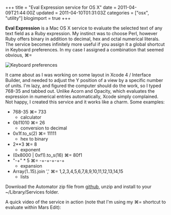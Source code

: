 +++
title = "Eval Expression service for OS X"
date = 2011-04-09T21:44:00Z
updated = 2011-04-10T01:31:03Z
categories = ["osx", "utility"]
blogimport = true 
+++

**Eval Expression** is a Mac OS X service to evaluate the selected text of any text field as a Ruby expression.  My instinct was to choose Perl, however Ruby offers binary in addition to decimal, hex and octal numerical literals.  The service becomes infinitely more useful if you assign it a global shortcut in Keyboard preferences.  In my case I assigned a combination that seemed obvious, ⌘=

![Keyboard preferences](http://lh5.ggpht.com/_WTgxY9AxbJk/TaE1i0ngklI/AAAAAAAAAnU/yDUu3uOqs9Y/Keyboard%20preferences.png?imgmax=800)

It came about as I was working on some layout in Xcode 4 / Interface Builder, and needed to adjust the Y position of a view by a specific number of units.  I'm lazy, and figured the computer should do the work, so I typed 768-35 and tabbed out.  Unlike Acorn and Opacity, which evaluates the expression in numerical entries automatically, Xcode simply complained.  Not happy, I created this service and it works like a charm.  Some examples:

*   768-35 ⌘= 733
    *   calculator
*   0b11010 ⌘= 26
    *   conversion to decimal
*   0x1f.to_s(2) ⌘= 11111
    *   hex to binary
*   2**3 ⌘= 8
    *   exponent
*   (0x8000 | 0xf1).to_s(16) ⌘= 80f1
*   "-+" * 5 ⌘= -+-+-+-+-+
    *   expansion
*   Array(1..15).join ',' ⌘= 1,2,3,4,5,6,7,8,9,10,11,12,13,14,15
    *   lists

Download the Automator zip file from [github](https://github.com/downloads/scarnie/sgc_general/Eval%20Expression.zip), unzip and install to your ~/Library/Services folder.

A quick video of the service in action (note that I'm using my ⌘= shortcut to evaluate within Mars Edit):

<object type="application/futuresplash" width="425" height="344"><param name="movie" value="http://www.youtube.com/v/K-gP9ToAPTU?hl=en&amp;fs=1"><param name="allowFullScreen" value="true"><param name="allowscriptaccess" value="always"><embed type="application/futuresplash" width="425" height="344" src="http://www.youtube.com/v/K-gP9ToAPTU?hl=en&amp;fs=1" allowscriptaccess="always" allowfullscreen="true"></object>
